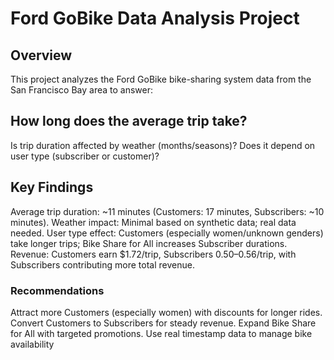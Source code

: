 # Ford GoBike Data Analysis Project
## Overview
This project analyzes the Ford GoBike bike-sharing system data from the San Francisco Bay area to answer:

## How long does the average trip take?

Is trip duration affected by weather (months/seasons)?
Does it depend on user type (subscriber or customer)?

## Key Findings
Average trip duration: ~11 minutes (Customers: 17 minutes, Subscribers: ~10 minutes).
Weather impact: Minimal based on synthetic data; real data needed.
User type effect: Customers (especially women/unknown genders) take longer trips; Bike Share for All increases Subscriber durations.
Revenue: Customers earn $1.72/trip, Subscribers $0.50–$0.56/trip, with Subscribers contributing more total revenue.

### Recommendations
Attract more Customers (especially women) with discounts for longer rides.
Convert Customers to Subscribers for steady revenue.
Expand Bike Share for All with targeted promotions.
Use real timestamp data to manage bike availability
